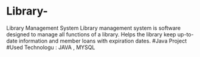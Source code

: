 # Library-
Library Management System
Library management system is software designed to manage all functions of a library. Helps the library keep up-to-date information and member loans with expiration dates.
#Java Project
#Used Technologu : JAVA , MYSQL

